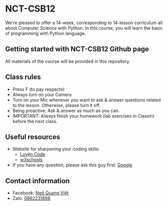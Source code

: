 # NCT-CSB12
We're pleased to offer a 14-week, corresponding to 14-lesson curriculum all about Computer Science with Python.
In this course, you will learn the basic of programming with Python language.
## Getting started with NCT-CSB12 Github page
All materials of the course will be provided in this repository. 

## Class rules
- Press F (to pay respects)
- Always turn on your Camera
- Turn on your Mic whenever you want to ask & answer questions related to the lesson. Otherwise, please turn it off.
- Being proactive: Ask & answer as much as you can.
- IMPORTANT: Always finish your homework (lab exercises in Classin) before the next class.

## Useful resources
- Website for sharpening your coding skills:
    - [Luyện Code](https://luyencode.net/)
    - [w3schools](https://www.w3schools.com/)
- If you have any question, please ask this guy first: [Google](https://www.google.com/)

## Contact information
- Facebook: [Ngô Quang Việt](https://www.facebook.com/dung.viet.77985/)
- Zalo: [0862231898](https://zalo.me/0862231898)